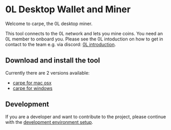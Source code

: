 # 0L Desktop Wallet and Miner

Welcome to carpe, the 0L desktop miner.

This tool connects to the 0L network and lets you mine coins. You need an 0L member to onboard you. Please see the 0L intoduction on how to get in contact to the team e.g. via discord: [0L introduction](https://github.com/OLSF/libra#readme).

## Download and install the tool

Currently there are 2 versions available:

- [carpe for mac osx](docs/start-carpe-mac.md)
- [carpe for windows](docs/start-carpe-windows.md)

## Development

If you are a developer and want to contribute to the project, please continue with the [development environment setup](docs/devs/get-started.md).



